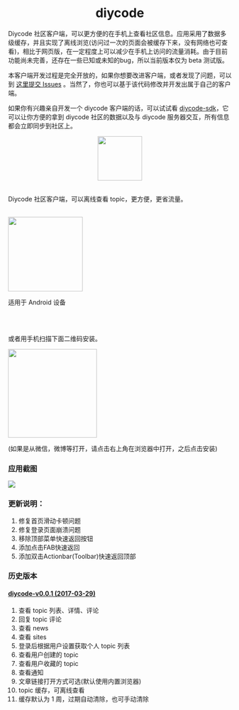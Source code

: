 <h1 align="center">diycode</h1>

Diycode 社区客户端，可以更方便的在手机上查看社区信息。应用采用了数据多级缓存，并且实现了离线浏览(访问过一次的页面会被缓存下来，没有网络也可查看)，相比于网页版，在一定程度上可以减少在手机上访问的流量消耗。由于目前功能尚未完善，还存在一些已知或未知的bug，所以当前版本仅为 beta 测试版。

本客户端开发过程是完全开放的，如果你想要改进客户端，或者发现了问题，可以到 [这里提交 Issues](https://github.com/GcsSloop/diycode/issues) 。当然了，你也可以基于该代码修改并开发出属于自己的客户端。

如果你有兴趣亲自开发一个 diycode 客户端的话，可以试试看 [diycode-sdk](https://github.com/GcsSloop/diycode-sdk)，它可以让你方便的拿到 diycode 社区的数据以及与 diycode 服务器交互，所有信息都会立即同步到社区上。

<p align="center">

<img src="http://www.gcssloop.com/diycode_data/playstore-icon.png" width="100" />

<br/> Diycode 社区客户端，可以离线查看 topic，更方便，更省流量。 <br/> <br/>

<a href="http://www.gcssloop.com/diycode_data/diycode-app-release.apk" ><img src="http://www.gcssloop.com/diycode_data/download.png" width="168" /></a>

适用于 Android 设备

<br/><br/>

或者用手机扫描下面二维码安装。

<img src="http://www.gcssloop.com/diycode_data/page_qrcode.png" width="200"/>

(如果是从微信，微博等打开，请点击右上角在浏览器中打开，之后点击安装)

</p>



### 应用截图

<img src="http://www.gcssloop.com/diycode_data/screen_shot.png"/>

### 更新说明：

1. 修复首页滑动卡顿问题
2. 修复登录页面崩溃问题
3. 移除顶部菜单快速返回按钮
4. 添加点击FAB快速返回
5. 添加双击Actionbar(Toolbar)快速返回顶部

### 历史版本

#### [diycode-v0.0.1 (2017-03-29)](www.gcssloop.com/diycode_data/diycode-v0.0.1.apk)

1. 查看 topic 列表、详情、评论
2. 回复 topic 评论
3. 查看 news 
4. 查看 sites
5. 登录后根据用户设置获取个人 topic 列表
6. 查看用户创建的 topic
7. 查看用户收藏的 topic
8. 查看通知
9. 文章链接打开方式可选(默认使用内置浏览器)
10. topic 缓存，可离线查看
11. 缓存默认为 1 周，过期自动清除，也可手动清除

<br/>



